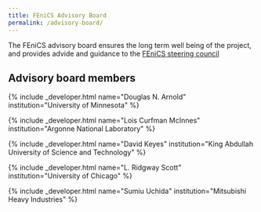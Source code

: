 ```yaml
---
title: FEniCS Advisory Board
permalink: /advisory-board/
---
```


The FEniCS advisory board ensures the long term well being of the project, and provides
advide and guidance to the [FEniCS steering council](steering-council.md)

## Advisory board members

{% include _developer.html
  name="Douglas N. Arnold"
  institution="University of Minnesota"
%}

{% include _developer.html
  name="Lois Curfman McInnes"
  institution="Argonne National Laboratory"
%}

{% include _developer.html
  name="David Keyes"
  institution="King Abdullah University of Science and Technology"
%}

{% include _developer.html
  name="L. Ridgway Scott"
  institution="University of Chicago"
%}

{% include _developer.html
  name="Sumiu Uchida"
  institution="Mitsubishi Heavy Industries"
%}

